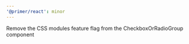 ```yaml
---
'@primer/react': minor
---
```


Remove the CSS modules feature flag from the CheckboxOrRadioGroup component
